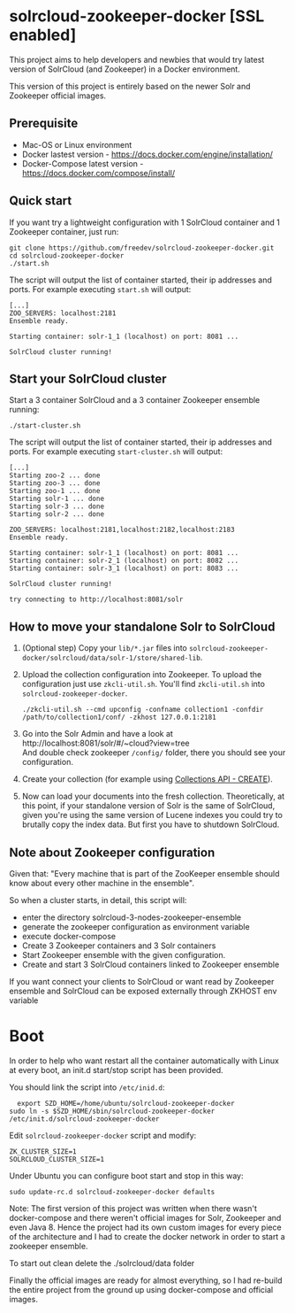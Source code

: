solrcloud-zookeeper-docker [SSL enabled]
================

This project aims to help developers and newbies that would try latest version of SolrCloud (and Zookeeper) in a Docker environment.

This version of this project is entirely based on the newer Solr and Zookeeper official images. 

## Prerequisite

 * Mac-OS or Linux environment
 * Docker lastest version - https://docs.docker.com/engine/installation/
 * Docker-Compose latest version - https://docs.docker.com/compose/install/

## Quick start

If you want try a lightweight configuration with 1 SolrCloud container and 1 Zookeeper container, just run:

  	git clone https://github.com/freedev/solrcloud-zookeeper-docker.git
    cd solrcloud-zookeeper-docker
    ./start.sh

The script will output the list of container started, their ip addresses and ports. For example executing `start.sh` will output:

    [...]
    ZOO_SERVERS: localhost:2181
    Ensemble ready.

    Starting container: solr-1_1 (localhost) on port: 8081 ...

    SolrCloud cluster running!

## Start your SolrCloud cluster
    
Start a 3 container SolrCloud and a 3 container Zookeeper ensemble running:

    ./start-cluster.sh
    
The script will output the list of container started, their ip addresses and ports. For example executing `start-cluster.sh` will output:

    [...]
    Starting zoo-2 ... done
    Starting zoo-3 ... done
    Starting zoo-1 ... done
    Starting solr-1 ... done
    Starting solr-3 ... done
    Starting solr-2 ... done

    ZOO_SERVERS: localhost:2181,localhost:2182,localhost:2183
    Ensemble ready.

    Starting container: solr-1_1 (localhost) on port: 8081 ...
    Starting container: solr-2_1 (localhost) on port: 8082 ...
    Starting container: solr-3_1 (localhost) on port: 8083 ...

    SolrCloud cluster running!

    try connecting to http://localhost:8081/solr

## How to move your standalone Solr to SolrCloud

1. (Optional step) Copy your `lib/*.jar` files into `solrcloud-zookeeper-docker/solrcloud/data/solr-1/store/shared-lib`.

2. Upload the collection configuration into Zookeeper. To upload the configuration just use `zkcli-util.sh`. You'll find `zkcli-util.sh` into `solrcloud-zookeeper-docker`.

    `./zkcli-util.sh --cmd upconfig -confname collection1 -confdir /path/to/collection1/conf/ -zkhost 127.0.0.1:2181`

3. Go into the Solr Admin and have a look at http://localhost:8081/solr/#/~cloud?view=tree<br>
And double check zookeeper `/config/` folder, there you should see your configuration.

4. Create your collection (for example using [Collections API - CREATE](https://cwiki.apache.org/confluence/display/solr/Collections+API#CollectionsAPI-CREATE:CreateaCollection)).

5. Now can load your documents into the fresh collection. Theoretically, at this point, if your standalone version of Solr is the same of SolrCloud, given you're using the same version of Lucene indexes you could try to brutally copy the index data. But first you have to shutdown SolrCloud.

## Note about Zookeeper configuration
Given that: "Every machine that is part of the ZooKeeper ensemble should know about every other machine in the ensemble". 

So when a cluster starts, in detail, this script will:

- enter the directory solrcloud-3-nodes-zookeeper-ensemble
- generate the zookeeper configuration as environment variable
- execute docker-compose
- Create 3 Zookeeper containers and 3 Solr containers
- Start Zookeeper ensemble with the given configuration.
- Create and start 3 SolrCloud containers linked to Zookeeper ensemble

If you want connect your clients to SolrCloud or want read by Zookeeper ensemble and SolrCloud can be exposed externally through ZKHOST env variable

# Boot
In order to help who want restart all the container automatically with Linux at every boot, an init.d start/stop script has been provided. 

You should link the script into `/etc/inid.d`:

	  export SZD_HOME=/home/ubuntu/solrcloud-zookeeper-docker
    sudo ln -s $SZD_HOME/sbin/solrcloud-zookeeper-docker /etc/init.d/solrcloud-zookeeper-docker
    
Edit `solrcloud-zookeeper-docker` script and modify:

    ZK_CLUSTER_SIZE=1
    SOLRCLOUD_CLUSTER_SIZE=1
    
Under Ubuntu you can configure boot start and stop in this way:
    
    sudo update-rc.d solrcloud-zookeeper-docker defaults
    
Note:
The first version of this project was written when there wasn't docker-compose and there weren't official images for Solr, Zookeeper and even Java 8. Hence the project had its own custom images for every piece of the architecture and I had to create the docker network in order to start a zookeeper ensemble. 

To start out clean delete the ./solrcloud/data folder

Finally the official images are ready for almost everything, so I had re-build the entire project from the ground up using docker-compose and official images.

